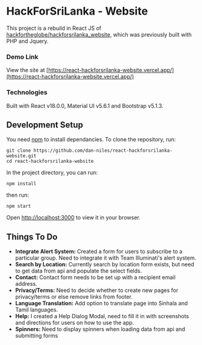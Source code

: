 # HackForSriLanka - Website

This project is a rebuild in React JS of [hackfortheglobe/hackforsrilanka_website](https://github.com/hackfortheglobe/hackforsrilanka_website), which was previously built with PHP and Jquery.

### Demo Link

View the site at [https://react-hackforsrilanka-website.vercel.app/](https://react-hackforsrilanka-website.vercel.app/)

### Technologies

Built with React v18.0.0, Material UI v5.6.1 and Bootstrap v5.1.3.

## Development Setup

You need [npm](https://www.npmjs.com/package/npm) to install dependancies. To clone the repository, run:

    git clone https://github.com/dan-niles/react-hackforsrilanka-website.git
    cd react-hackforsrilanka-website

In the project directory, you can run:

    npm install

then run:

    npm start

Open [http://localhost:3000](http://localhost:3000) to view it in your browser.

## Things To Do

- **Integrate Alert System:** Created a form for users to subscribe to a particular group. Need to integrate it with Team Illuminati's alert system.
- **Search by Location:** Currently search by location form exists, but need to get data from api and populate the select fields.
- **Contact:** Contact form needs to be set up with a recipient email address.
- **Privacy/Terms:** Need to decide whether to create new pages for privacy/terms or else remove links from footer.
- **Language Translation:** Add option to translate page into Sinhala and Tamil languages.
- **Help:** I created a Help Dialog Modal, need to fill it in with screenshots and directions for users on how to use the app.
- **Spinners:** Need to display spinners when loading data from api and submitting forms
